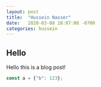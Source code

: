 ```yaml
---
layout: post
title:  "Hussein Nasser"
date:   2020-03-08 18:07:00 -0700
categories: hussein
---
```


## Hello
Hello this is a blog post! 

```javascript
const a = {"b": 123};
```
